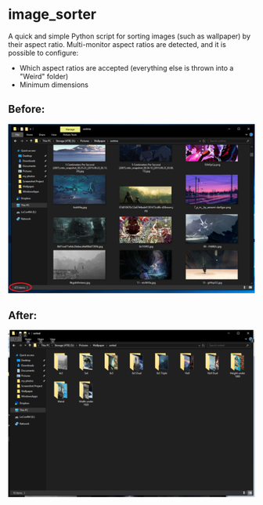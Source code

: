 # image_sorter
A quick and simple Python script for sorting images (such as wallpaper) by their aspect ratio.  Multi-monitor aspect ratios are detected, and it is possible to configure:
- Which aspect ratios are accepted (everything else is thrown into a "Weird" folder)
- Minimum dimensions

## Before:
![Wallpaper folder before sorting](https://github.com/ababyduck/image_sorter/blob/master/screenshots/before.png)

## After:
![Wallpaper folder after sorting](https://github.com/ababyduck/image_sorter/blob/master/screenshots/after.png)

